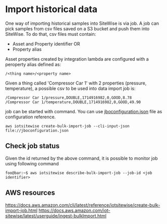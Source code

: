 # Import historical data

One way of importing historical samples into SiteWise is via job. A job can pick samples from csv files saved on a S3 bucket and push them into SiteWise.
To do that, csv files must contain:
* Asset and Property identifier
OR
* Property alias

Asset properties created by integration lambda are configured with a peroperty alias defined as:
 ```
 /<thing name>/<property name>
 ```

Given a thing called 'Compressor Car 1' with 2 properties (pressure, temperature), a possible csv to be used into data import job is:
 ```csv
/Compressor Car 1/pressure,DOUBLE,1714916982,0,GOOD,8.78
/Compressor Car 1/temperature,DOUBLE,1714916982,0,GOOD,49.90
 ```

job can be started with command. You can use [jboconfiguration.json](jboconfiguration.json) file as configuration reference.
```console
aws iotsitewise create-bulk-import-job --cli-input-json file://jboconfiguration.json
```

## Check job status

Given the id returned by the above command, it is possible to monitor job using following command
```console
foo@bar:~$ aws iotsitewise describe-bulk-import-job --job-id <job identifier>
```

## AWS resources
https://docs.aws.amazon.com/cli/latest/reference/iotsitewise/create-bulk-import-job.html
https://docs.aws.amazon.com/iot-sitewise/latest/userguide/ingest-bulkImport.html
